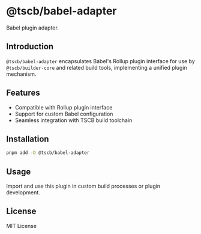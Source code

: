 # @tscb/babel-adapter

Babel plugin adapter.

## Introduction

`@tscb/babel-adapter` encapsulates Babel's Rollup plugin interface for use by `@tscb/builder-core` and related build tools, implementing a unified plugin mechanism.

## Features

- Compatible with Rollup plugin interface
- Support for custom Babel configuration
- Seamless integration with TSCB build toolchain

## Installation

```sh
pnpm add -D @tscb/babel-adapter
```

## Usage

Import and use this plugin in custom build processes or plugin development.

## License

MIT License
